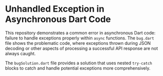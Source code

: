 # Unhandled Exception in Asynchronous Dart Code

This repository demonstrates a common error in asynchronous Dart code: failure to handle exceptions properly within `async` functions.  The `bug.dart` file shows the problematic code, where exceptions thrown during JSON decoding or other aspects of processing a successful API response are not always caught.

The `bugSolution.dart` file provides a solution that uses nested `try-catch` blocks to catch and handle potential exceptions more comprehensively.